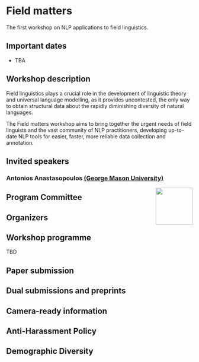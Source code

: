 # Field matters
The first workshop on NLP applications to field linguistics.

## Important dates

 - TBA

## Workshop description

Field linguistics plays a crucial role in the development of linguistic theory and universal language modelling, as it provides uncontested, the only way to obtain structural data about the rapidly diminishing diversity of natural languages.

The Field matters workshop aims to bring together the urgent needs of field linguists and the vast community of NLP practitioners, developing up-to-date NLP tools for easier, faster, more reliable data collection and annotation.

## <a name="speakers"/>Invited speakers
### Antonios Anastasopoulos [(George Mason University)](http://www.cs.cmu.edu/~aanastas/)
<img src="http://www.cs.cmu.edu/~aanastas/images/prof-2018-cropped.png" width="100px" align="right">

## Program Committee

## Organizers

## Workshop programme 

TBD

## Paper submission 

## Dual submissions and preprints

## Camera-ready information

## Anti-Harassment Policy

## Demographic Diversity
